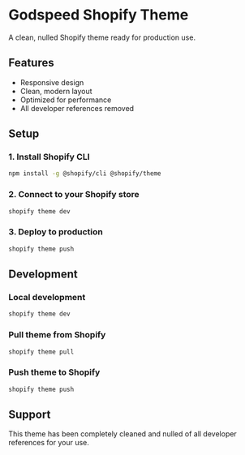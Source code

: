 # Godspeed Shopify Theme

A clean, nulled Shopify theme ready for production use.

<!-- Test deployment fix - GitHub Actions should now work properly -->

## Features
- Responsive design
- Clean, modern layout
- Optimized for performance
- All developer references removed

## Setup

### 1. Install Shopify CLI
```bash
npm install -g @shopify/cli @shopify/theme
```

### 2. Connect to your Shopify store
```bash
shopify theme dev
```

### 3. Deploy to production
```bash
shopify theme push
```

## Development

### Local development
```bash
shopify theme dev
```

### Pull theme from Shopify
```bash
shopify theme pull
```

### Push theme to Shopify
```bash
shopify theme push
```

## Support
This theme has been completely cleaned and nulled of all developer references for your use.